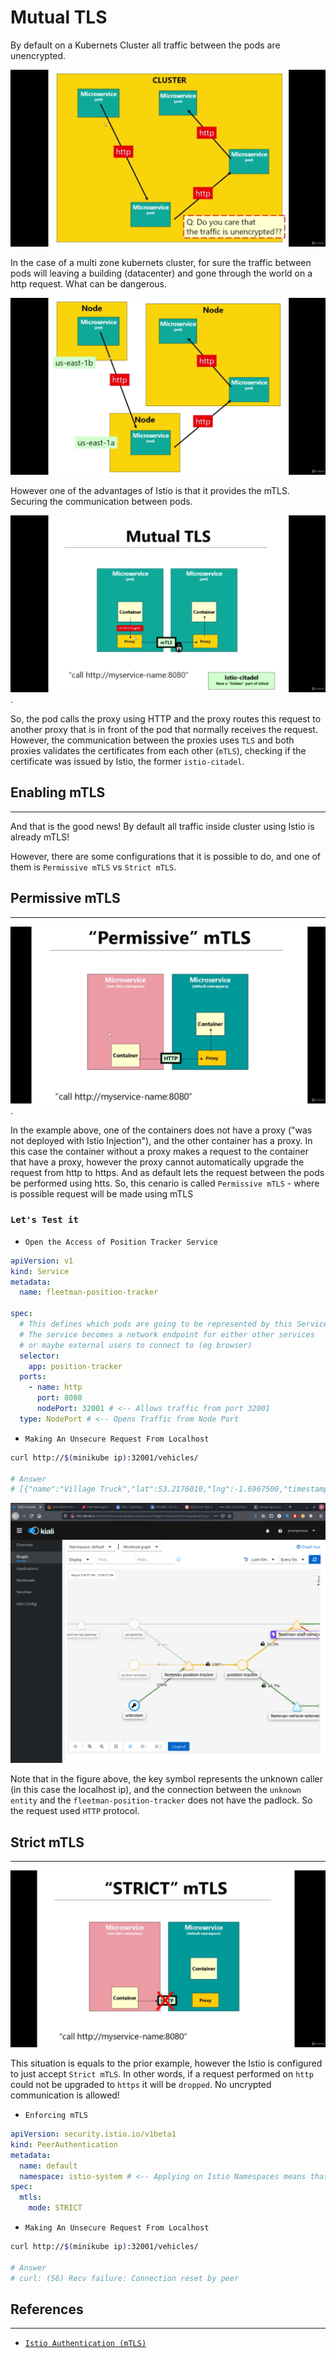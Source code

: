 # Mutual TLS

By default on a Kubernets Cluster all traffic between the pods are unencrypted.

![Unencrypted Traffic](./artifacts/10-TrafficUnencrypted.png)

In the case of a multi zone kubernets cluster, for sure the traffic between pods will leaving a building (datacenter) and gone through the world on a http request. What can be dangerous.

![Traffic Between Zones](./artifacts/10-TrafficBetweenZones.png)

However one of the advantages of Istio is that it provides the mTLS. Securing the communication between pods.

![Istio mTLS](./artifacts/10-IstiomTLS.png).

So, the pod calls the proxy using HTTP and the proxy routes this request to another proxy that is in front of the pod that normally receives the request. However, the communication between the proxies uses `TLS` and both proxies validates the certificates from each other (`mTLS`), checking if the certificate was issued by Istio, the former `istio-citadel`.


## Enabling mTLS
---

And that is the good news! By default all traffic inside cluster using Istio is already mTLS! 

However, there are some configurations that it is possible to do, and one of them is `Permissive mTLS` vs `Strict mTLS`.

## Permissive mTLS
---

![Permissive mTLS](./artifacts/10-PermissiveMTLS.png).

In the example above, one of the containers does not have a proxy ("was not deployed with Istio Injection"), and the other container has a proxy. In this case the container without a proxy makes a request to the container that have a proxy, however the proxy cannot automatically upgrade the request from http to https. And as default lets the request between the pods be performed using htts. So, this cenario is called `Permissive mTLS` - where is possible request will be made using mTLS

### `Let's Test it`

- `Open the Access of Position Tracker Service`

```yaml
apiVersion: v1
kind: Service
metadata:
  name: fleetman-position-tracker

spec:
  # This defines which pods are going to be represented by this Service
  # The service becomes a network endpoint for either other services
  # or maybe external users to connect to (eg browser)
  selector:
    app: position-tracker
  ports:
    - name: http
      port: 8080
      nodePort: 32001 # <-- Allows traffic from port 32001
  type: NodePort # <-- Opens Traffic from Node Port
``` 

- `Making An Unsecure Request From Localhost`
```bash
curl http://$(minikube ip):32001/vehicles/

# Answer 
# [{"name":"Village Truck","lat":53.2176010,"lng":-1.6967500,"timestamp":"2021-05-06T12:30:06.612+0000","speed":17.90250503501815696952},{"name":"London Riverside","lat":51.5105150,"lng":-0.0911230,"timestamp":"2021-05-06T12:30:01.385+0000","speed":4.39643973171538772312},{"name":"Huddersfield Truck A","lat":53.6088750,"lng":-1.8259580,"timestamp":"2021-05-06T12:30:10.966+0000","speed":28.7569799383890680384},{"name":"Huddersfield Truck B","lat":53.6240740,"lng":-1.8000420,"timestamp":"2021-05-06T12:30:04.952+0000","speed":5.13172565680310372200},{"name":"City Truck","lat":53.370797149837017059326171875,"lng":-1.49044194258749485015869140625,"timestamp":"2021-05-06T12:29:59.552+0000","speed":9.9365288279810076576}]
```

![Permissive mTLS Example](./artifacts/10-PermissiveMTLSExample.png)

Note that in the figure above, the key symbol represents the unknown caller (in this case the localhost ip), and the connection between the `unknown entity` and the `fleetman-position-tracker` does not have the padlock. So the request used `HTTP` protocol.

## Strict mTLS
---

![Strict mTLS](./artifacts/10-StrictMTLS.png)

This situation is equals to the prior example, however the Istio is configured to just accept `Strict mTLS`. In other words, if a request performed on `http` could not be upgraded to `https` it will be `dropped`. No uncrypted communication is allowed! 

- `Enforcing mTLS`
```yaml
apiVersion: security.istio.io/v1beta1
kind: PeerAuthentication
metadata:
  name: default
  namespace: istio-system # <-- Applying on Istio Namespaces means that all namespaces will follow this policy
spec:
  mtls:
    mode: STRICT
```

- `Making An Unsecure Request From Localhost`
```bash
curl http://$(minikube ip):32001/vehicles/

# Answer
# curl: (56) Recv failure: Connection reset by peer
```

## References
---

- [`Istio Authentication (mTLS)`](https://istio.io/latest/docs/reference/config/security/peer_authentication/)